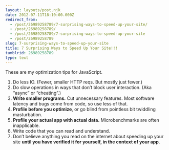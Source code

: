 ```yaml
---
layout: layouts/post.njk
date: 2012-07-11T18:10:00.000Z
redirect_from:
  - /post/26989258789/7-surprising-ways-to-speed-up-your-site/
  - /post/26989258789/
  - /post/26989258789/7-surprising-ways-to-speed-up-your-site
  - /post/26989258789
slug: 7-surprising-ways-to-speed-up-your-site
title: 7 Surprising Ways to Speed Up Your Site!!!
tumblrid: 26989258789
type: text
---
```

<p>These are my optimization tips for JavaScript.</p>

<ol><li>Do less IO.  (Fewer, smaller HTTP reqs.  But mostly just fewer.)</li>
<li>Do slow operations in ways that don&rsquo;t block user interaction.  (Aka &ldquo;async&rdquo; or &ldquo;cheating&rdquo;.)</li>
<li><strong>Write smaller programs.</strong>  Cut unnecessary features.  Most software latency and bugs come from code, so use less of that.</li>
<li><strong>Profile before you optimize</strong>, or go blind from pointless bit twiddling masturbation.</li>
<li><strong>Profile your actual app with actual data.</strong>  Microbenchmarks are often inapplicable.</li>
<li>Write code that you can read and understand.</li>
<li>Don&rsquo;t believe anything you read on the internet about speeding up your site <strong>until you have verified it for yourself, in the context of your app</strong>.</li>
</ol>
